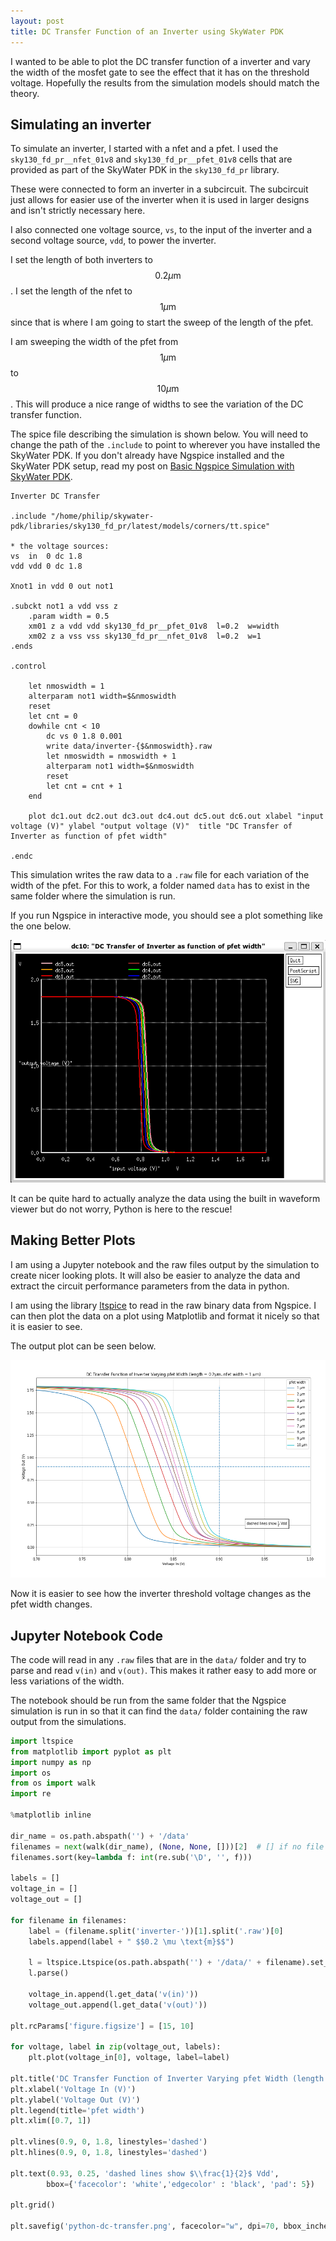 ```yaml
---
layout: post
title: DC Transfer Function of an Inverter using SkyWater PDK
---
```


I wanted to be able to plot the DC transfer function of a inverter and vary the width of the mosfet gate to see the effect that it has on the threshold voltage.
Hopefully the results from the simulation models should match the theory.

## Simulating an inverter

To simulate an inverter, I started with a nfet and a pfet.
I used the ```sky130_fd_pr__nfet_01v8``` and ```sky130_fd_pr__pfet_01v8``` cells that are provided as part of the SkyWater PDK in the ```sky130_fd_pr``` library.

These were connected to form an inverter in a subcircuit.
The subcircuit just allows for easier use of the inverter when it is used in larger designs and isn't strictly necessary here.

I also connected one voltage source, ```vs```, to the input of the inverter and a second voltage source, ```vdd```, to power the inverter.

I set the length of both inverters to $$0.2 \mu \text{m}$$. I set the length of the nfet to $$1 \mu \text{m}$$ since that is where I am going to start the sweep of the length of the pfet.

I am sweeping the width of the pfet from $$1 \mu \text{m}$$ to $$10 \mu \text{m}$$. This will produce a nice range of widths to see the variation of the DC transfer function.

The spice file describing the simulation is shown below. You will need to change the path of the ```.include``` to point to wherever you have installed the SkyWater PDK.
If you don't already have Ngspice installed and the SkyWater PDK setup, read my post on [Basic Ngspice Simulation with SkyWater PDK](/2022/02/12/ngspice-skywater).

```
Inverter DC Transfer

.include "/home/philip/skywater-pdk/libraries/sky130_fd_pr/latest/models/corners/tt.spice"

* the voltage sources: 
vs  in  0 dc 1.8
vdd vdd 0 dc 1.8

Xnot1 in vdd 0 out not1

.subckt not1 a vdd vss z
    .param width = 0.5
    xm01 z a vdd vdd sky130_fd_pr__pfet_01v8  l=0.2  w=width
    xm02 z a vss vss sky130_fd_pr__nfet_01v8  l=0.2  w=1
.ends

.control

    let nmoswidth = 1
    alterparam not1 width=$&nmoswidth
    reset
    let cnt = 0
    dowhile cnt < 10
        dc vs 0 1.8 0.001
        write data/inverter-{$&nmoswidth}.raw
        let nmoswidth = nmoswidth + 1
        alterparam not1 width=$&nmoswidth
        reset
        let cnt = cnt + 1
    end  

    plot dc1.out dc2.out dc3.out dc4.out dc5.out dc6.out xlabel "input voltage (V)" ylabel "output voltage (V)"  title "DC Transfer of Inverter as function of pfet width"

.endc
```

This simulation writes the raw data to a ```.raw``` file for each variation of the width of the pfet. For this to work, a folder named ```data``` has to exist in the same folder where the simulation is run.

If you run Ngspice in interactive mode, you should see a plot something like the one below.

![ngspice dc transfer](/assets/images/skywater-inv/ngspice-dc-transfer.png)

It can be quite hard to actually analyze the data using the built in waveform viewer but do not worry, Python is here to the rescue!

## Making Better Plots

I am using a Jupyter notebook and the raw files output by the simulation to create nicer looking plots.
It will also be easier to analyze the data and extract the circuit performance parameters from the data in python.

I am using the library [ltspice](https://github.com/DongHoonPark/ltspice_pytool) to read in the raw binary data from Ngspice.
I can then plot the data on a plot using Matplotlib and format it nicely so that it is easier to see.

The output plot can be seen below.

![python dc transfer](/assets/images/skywater-inv/python-dc-transfer.png)

Now it is easier to see how the inverter threshold voltage changes as the pfet width changes.

## Jupyter Notebook Code

The code will read in any ```.raw``` files that are in the ```data/``` folder and try to parse and read ```v(in)``` and ```v(out)```.
This makes it rather easy to add more or less variations of the width.

The notebook should be run from the same folder that the Ngspice simulation is run in so that it can find the ```data/``` folder containing the raw output from the simulations.

```python
import ltspice
from matplotlib import pyplot as plt
import numpy as np
import os
from os import walk
import re

%matplotlib inline

dir_name = os.path.abspath('') + '/data'
filenames = next(walk(dir_name), (None, None, []))[2]  # [] if no file
filenames.sort(key=lambda f: int(re.sub('\D', '', f)))

labels = []
voltage_in = []
voltage_out = []

for filename in filenames:
    label = (filename.split('inverter-'))[1].split('.raw')[0]
    labels.append(label + " $$0.2 \mu \text{m}$$")

    l = ltspice.Ltspice(os.path.abspath('') + '/data/' + filename).set_variable_dtype(float)
    l.parse()

    voltage_in.append(l.get_data('v(in)'))
    voltage_out.append(l.get_data('v(out)'))

plt.rcParams['figure.figsize'] = [15, 10]

for voltage, label in zip(voltage_out, labels):
    plt.plot(voltage_in[0], voltage, label=label)

plt.title('DC Transfer Function of Inverter Varying pfet Width (length = 0.2$$0.2 \mu \text{m}$$, nfet width = 1 $$0.2 \mu \text{m}$$)')
plt.xlabel('Voltage In (V)')
plt.ylabel('Voltage Out (V)')
plt.legend(title='pfet width')
plt.xlim([0.7, 1])

plt.vlines(0.9, 0, 1.8, linestyles='dashed')
plt.hlines(0.9, 0, 1.8, linestyles='dashed')

plt.text(0.93, 0.25, 'dashed lines show $\\frac{1}{2}$ Vdd',
        bbox={'facecolor': 'white','edgecolor' : 'black', 'pad': 5})

plt.grid()

plt.savefig('python-dc-transfer.png', facecolor="w", dpi=70, bbox_inches='tight', pad_inches=0.5)
```
